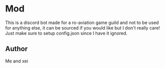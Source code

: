 # Mod
This is a discord bot made for a ro-aviation game guild and not to be used for anything else, it can be sourced if you would like but I don't really care! Just make sure to setup config.json since I have it ignored.
## Author
Me and xei
